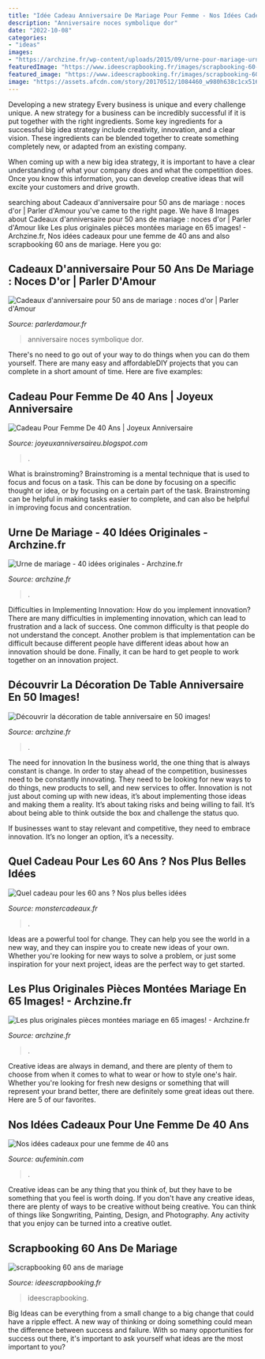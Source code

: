 ```yaml
---
title: "Idée Cadeau Anniversaire De Mariage Pour Femme - Nos Idées Cadeaux Pour Une Femme De 40 Ans"
description: "Anniversaire noces symbolique dor"
date: "2022-10-08"
categories:
- "ideas"
images:
- "https://archzine.fr/wp-content/uploads/2015/09/urne-pour-mariage-urne-mariage-originale-à-faire-soi-même-beau.jpg"
featuredImage: "https://www.ideescrapbooking.fr/images/scrapbooking-60-ans-de-mariage_3.jpg"
featured_image: "https://www.ideescrapbooking.fr/images/scrapbooking-60-ans-de-mariage_3.jpg"
image: "https://assets.afcdn.com/story/20170512/1084460_w980h638c1cx516cy401.jpg"
---
```



Developing a new strategy
Every business is unique and every challenge unique. A new strategy for a business can be incredibly successful if it is put together with the right ingredients. 
Some key ingredients for a successful big idea strategy include creativity, innovation, and a clear vision. These ingredients can be blended together to create something completely new, or adapted from an existing company. 

When coming up with a new big idea strategy, it is important to have a clear understanding of what your company does and what the competition does. Once you know this information, you can develop creative ideas that will excite your customers and drive growth.

	

		
searching about Cadeaux d&#039;anniversaire pour 50 ans de mariage : noces d&#039;or | Parler d&#039;Amour you've came to the right page. We have 8 Images about Cadeaux d&#039;anniversaire pour 50 ans de mariage : noces d&#039;or | Parler d&#039;Amour like Les plus originales pièces montées mariage en 65 images! - Archzine.fr, Nos idées cadeaux pour une femme de 40 ans and also scrapbooking 60 ans de mariage. Here you go:
		
    
## Cadeaux D&#039;anniversaire Pour 50 Ans De Mariage : Noces D&#039;or | Parler D&#039;Amour

<img loading=lazy src="https://www.parlerdamour.fr/wp-content/uploads/2020/03/bijou-or-1536x1024.jpeg" onerror="this.onerror=null;this.src='https://tse4.mm.bing.net/th?id=OIP.A7ZQ8httw_gL89yHDPr2fAHaE8&amp;pid=15.1';" alt="Cadeaux d&#039;anniversaire pour 50 ans de mariage : noces d&#039;or | Parler d&#039;Amour">

_Source: parlerdamour.fr_

>anniversaire noces symbolique dor. 

	

There's no need to go out of your way to do things when you can do them yourself. There are many easy and affordableDIY projects that you can complete in a short amount of time. Here are five examples: 

    
## Cadeau Pour Femme De 40 Ans | Joyeux Anniversaire

<img loading=lazy src="https://i.pinimg.com/originals/43/75/3d/43753d60bc46957ebebcea3509270582.png" onerror="this.onerror=null;this.src='https://tse4.mm.bing.net/th?id=OIP.An2XyspsOZ84qYkpATVa-QHaLG&amp;pid=15.1';" alt="Cadeau Pour Femme De 40 Ans | Joyeux Anniversaire">

_Source: joyeuxanniversaireu.blogspot.com_

>. 

	

What is brainstroming? Brainstroming is a mental technique that is used to focus and focus on a task. This can be done by focusing on a specific thought or idea, or by focusing on a certain part of the task. Brainstroming can be helpful in making tasks easier to complete, and can also be helpful in improving focus and concentration.

    
## Urne De Mariage - 40 Idées Originales - Archzine.fr

<img loading=lazy src="https://archzine.fr/wp-content/uploads/2015/09/urne-pour-mariage-urne-mariage-originale-à-faire-soi-même-beau.jpg" onerror="this.onerror=null;this.src='https://tse3.mm.bing.net/th?id=OIP._YmKydLcZDRL_K8dBunyQwHaLH&amp;pid=15.1';" alt="Urne de mariage - 40 idées originales - Archzine.fr">

_Source: archzine.fr_

>. 

	

Difficulties in Implementing Innovation: How do you implement innovation?
There are many difficulties in implementing innovation, which can lead to frustration and a lack of success. One common difficulty is that people do not understand the concept. Another problem is that implementation can be difficult because different people have different ideas about how an innovation should be done. Finally, it can be hard to get people to work together on an innovation project.

    
## Découvrir La Décoration De Table Anniversaire En 50 Images!

<img loading=lazy src="https://archzine.fr/wp-content/uploads/2015/08/1-décoration-de-table-anniversaire-avec-beaucoup-de-couleurs-sur-la-table-fete-et-fleurs6.jpg" onerror="this.onerror=null;this.src='https://tse3.mm.bing.net/th?id=OIP.C6bafAwAbnAyACtMXULuwgHaLG&amp;pid=15.1';" alt="Découvrir la décoration de table anniversaire en 50 images!">

_Source: archzine.fr_

>. 

	

The need for innovation
In the business world, the one thing that is always constant is change. In order to stay ahead of the competition, businesses need to be constantly innovating. They need to be looking for new ways to do things, new products to sell, and new services to offer.
Innovation is not just about coming up with new ideas, it’s about implementing those ideas and making them a reality. It’s about taking risks and being willing to fail. It’s about being able to think outside the box and challenge the status quo.

If businesses want to stay relevant and competitive, they need to embrace innovation. It’s no longer an option, it’s a necessity.

    
## Quel Cadeau Pour Les 60 Ans ? Nos Plus Belles Idées

<img loading=lazy src="https://cdn.monsterzeug.info/assets/frontend/img/categories/71.jpg" onerror="this.onerror=null;this.src='https://tse4.mm.bing.net/th?id=OIP.VLHxg_80k7QChPo7GcSYtgHaDt&amp;pid=15.1';" alt="Quel cadeau pour les 60 ans ? Nos plus belles idées">

_Source: monstercadeaux.fr_

>. 

	

Ideas are a powerful tool for change. They can help you see the world in a new way, and they can inspire you to create new ideas of your own. Whether you're looking for new ways to solve a problem, or just some inspiration for your next project, ideas are the perfect way to get started.

    
## Les Plus Originales Pièces Montées Mariage En 65 Images! - Archzine.fr

<img loading=lazy src="https://archzine.fr/wp-content/uploads/2016/07/mariage-et-pièce-montée-piece-monte-mariage-cool-idee-e1467726520194.jpg" onerror="this.onerror=null;this.src='https://tse2.mm.bing.net/th?id=OIP.v5lN4duRyuZOHsuNb8rD4QHaLH&amp;pid=15.1';" alt="Les plus originales pièces montées mariage en 65 images! - Archzine.fr">

_Source: archzine.fr_

>. 

	

Creative ideas are always in demand, and there are plenty of them to choose from when it comes to what to wear or how to style one's hair. Whether you're looking for fresh new designs or something that will represent your brand better, there are definitely some great ideas out there. Here are 5 of our favorites.

    
## Nos Idées Cadeaux Pour Une Femme De 40 Ans

<img loading=lazy src="https://assets.afcdn.com/story/20170512/1084460_w980h638c1cx516cy401.jpg" onerror="this.onerror=null;this.src='https://tse2.mm.bing.net/th?id=OIP.WM7Od_XWl9lpev_VcltK6AHaE0&amp;pid=15.1';" alt="Nos idées cadeaux pour une femme de 40 ans">

_Source: aufeminin.com_

>. 

	

Creative ideas can be any thing that you think of, but they have to be something that you feel is worth doing. If you don't have any creative ideas, there are plenty of ways to be creative without being creative. You can think of things like Songwriting, Painting, Design, and Photography. Any activity that you enjoy can be turned into a creative outlet.

    
## Scrapbooking 60 Ans De Mariage

<img loading=lazy src="https://www.ideescrapbooking.fr/images/scrapbooking-60-ans-de-mariage_3.jpg" onerror="this.onerror=null;this.src='https://tse4.mm.bing.net/th?id=OIP.LxSGDyOMEOcLCatS6g7LiQHaE8&amp;pid=15.1';" alt="scrapbooking 60 ans de mariage">

_Source: ideescrapbooking.fr_

>ideescrapbooking. 

	

Big Ideas can be everything from a small change to a big change that could have a ripple effect. A new way of thinking or doing something could mean the difference between success and failure. With so many opportunities for success out there, it's important to ask yourself what ideas are the most important to you?

